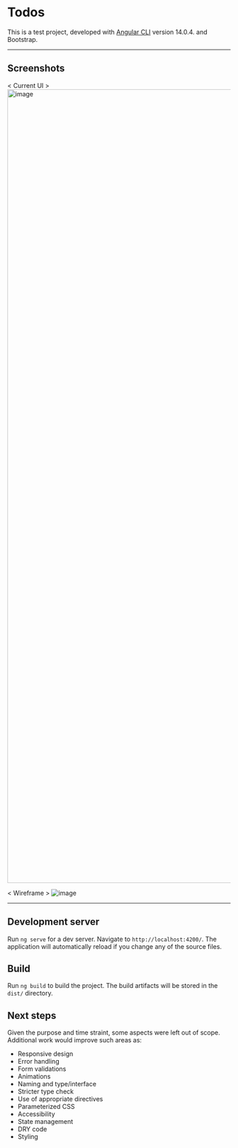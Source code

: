 # Todos

This is a test project, developed with [Angular CLI](https://github.com/angular/angular-cli) version 14.0.4. and Bootstrap.

---

## Screenshots

< Current UI >
<img width="1792" alt="image" src="https://user-images.githubusercontent.com/5622650/176998516-78f2871a-9cc5-49dc-945b-f1c91a1b2407.png">

< Wireframe >
![image](https://user-images.githubusercontent.com/5622650/176998404-841a1b04-4588-4d3e-8a44-125e08ac9bdd.png)

---

## Development server

Run `ng serve` for a dev server. Navigate to `http://localhost:4200/`. The application will automatically reload if you change any of the source files.

## Build

Run `ng build` to build the project. The build artifacts will be stored in the `dist/` directory.

## Next steps

Given the purpose and time straint, some aspects were left out of scope. Additional work would improve such areas as:

- Responsive design
- Error handling
- Form validations
- Animations
- Naming and type/interface
- Stricter type check
- Use of appropriate directives
- Parameterized CSS
- Accessibility
- State management
- DRY code
- Styling
